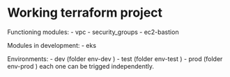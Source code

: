 
# Working terraform project

Functioning modules:
    - vpc
    - security_groups
    - ec2-bastion

Modules in development:
    - eks

Environments:
    - dev (folder env-dev )
    - test (folder env-test )
    - prod (folder env-prod )
each one can be trigged independently.
